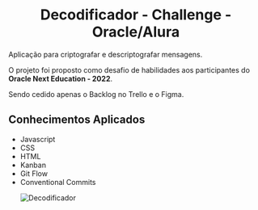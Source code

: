 <h1 align="center"> Decodificador - Challenge - Oracle/Alura </h1>

Aplicação para criptografar e descriptografar mensagens.

O projeto foi proposto como desafio de habilidades aos participantes do <b>Oracle Next Education - 2022</b>.

Sendo cedido apenas o Backlog no Trello e o Figma.

<h2>Conhecimentos Aplicados</h2>
<ul>
  <li>Javascript</li>
  <li>CSS</li>
  <li>HTML</li>
  <li>Kanban</li>
  <li>Git Flow</li>
  <li>Conventional Commits</li>

  ![Decodificador](Challenge-1\assets\img\Challenge-1.jpg)